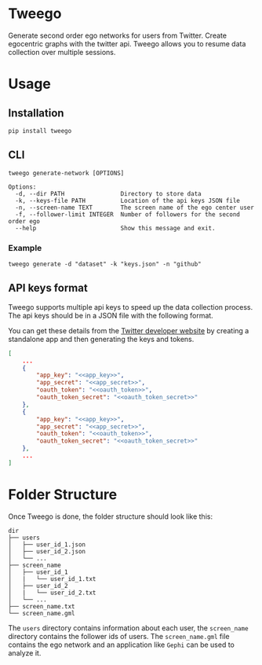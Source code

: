# Tweego

Generate second order ego networks for users from Twitter. Create egocentric graphs with the twitter api. Tweego allows you to resume data collection over multiple sessions.

# Usage

## Installation

```
pip install tweego
```

## CLI

```
tweego generate-network [OPTIONS]

Options:
  -d, --dir PATH                Directory to store data
  -k, --keys-file PATH          Location of the api keys JSON file
  -n, --screen-name TEXT        The screen name of the ego center user
  -f, --follower-limit INTEGER  Number of followers for the second order ego
  --help                        Show this message and exit.
```

### Example

```
tweego generate -d "dataset" -k "keys.json" -n "github"
```

## API keys format

Tweego supports multiple api keys to speed up the data collection process. The api keys should be in a JSON file with the following format.

You can get these details from the [Twitter developer website](https://developer.twitter.com/en/portal/projects-and-apps) by creating a standalone app and then generating the keys and tokens.

```json
[
    ...
    {
        "app_key": "<<app_key>>",
        "app_secret": "<<app_secret>>",
        "oauth_token": "<<oauth_token>>",
        "oauth_token_secret": "<<oauth_token_secret>>"
    },
    {
        "app_key": "<<app_key>>",
        "app_secret": "<<app_secret>>",
        "oauth_token": "<<oauth_token>>",
        "oauth_token_secret": "<<oauth_token_secret>>"
    },
    ...
]
```

# Folder Structure

Once Tweego is done, the folder structure should look like this:

```
dir
├── users
│   ├── user_id_1.json
│   ├── user_id_2.json
│   └── ...
├── screen_name
│   ├── user_id_1
│   |   └── user_id_1.txt
│   ├── user_id_2
│   |   └── user_id_2.txt
│   └── ...
├── screen_name.txt
└── screen_name.gml
```

The `users` directory contains information about each user, the `screen_name` directory contains the follower ids of users. The `screen_name.gml` file contains the ego network and an application like `Gephi` can be used to analyze it.